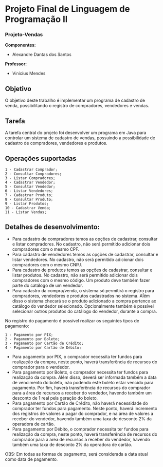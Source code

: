 # Projeto Final de Linguagem de Programação II

### Projeto-Vendas

**Componentes:**

- Alexandre Dantas dos Santos

**Professor:**
	
- Vinícius Mendes

## Objetivo

O objetivo deste trabalho é implementar um programa de cadastro de venda, possibilitando o registro de compradores, vendedores e vendas.

## Tarefa

A tarefa central do projeto foi desenvolver um programa em Java para controlar um sistema de cadastro de vendas, possuindo a possibilidade de cadastro de compradores, vendedores e produtos.

## Operações suportadas

	1 - Cadastrar Comprador;
	2 - Consultar Compradores;
	3 - Listar Compradores;
	4 - Cadastrar Vendedor;
	5 - Consultar Vendedor;
	6 - Listar Vendedores;
    7 - Cadastrar Produto;
	8 - Consultar Produto;
	9 - Listar Produtos;
	10 - Cadastrar Venda;
	11 - Listar Vendas;

## Detalhes de desenvolvimento:

- Para cadastro de compradores temos as opções de cadastrar, consultar e listar compradores. No cadastro, não será permitido adicionar dois compradores com o mesmo CPF.
- Para cadastro de vendedores temos as opções de cadastrar, consultar e listar vendedores. No cadastro, não será permitido adicionar dois compradores com o mesmo CNPJ.
- Para cadastro de produtos temos as opções de cadastrar, consultar e listar produtos. No cadastro, não será permitido adicionar dois compradores com o mesmo código. Um produto deve também fazer parte do catálogo de um vendedor.
- Para cadastro da compra/venda, o sistema só permitirá o registro para compradores, vendedores e produtos cadastrados no sistema. Aĺém disso o sistema checará se o produto adicionado a compra pertence ao catálogo do vendedor selecionado. Opcionalmente também é possível selecionar outros produtos do catálogo do vendedor, durante a compra.

No registro do pagamento é possível realizar os seguintes tipos de pagamento: 

	1 - Pagamento por PIX;
	2 - Pagamento por Boleto;
	3 - Pagamento por Cartão de Crédito;
	4 - Pagamento por Cartão de Débito;

- Para pagamento por PIX, o comprador necessita ter fundos para realização da compra, neste ponto, haverá transferência de recursos do comprador para o vendedor.
- Para pagamento por Boleto, o comprador necessita ter fundos para realização da compra. Além disso, deverá ser informada também a data de vencimento do boleto, não podendo este boleto estar vencido para pagamento. Por fim, haverá transferência de recursos do comprador para a área de recursos a receber do vendedor, havendo também um desconto de 1 real pela geração do boleto.
- Para pagamento por Cartão de Crédito, não haverá necessidade do comprador ter fundos para pagamento. Neste ponto, haverá incremento dos registros de valores a pagar do comprador, e na área de valores a receber do vendedor, havendo também uma taxa de desconto 2% da operadora de cartão.
- Para pagamento por Débito, o comprador necessita ter fundos para realização da compra, neste ponto, haverá transferência de recursos do comprador para a area de recursos a receber do vendedor, havendo também uma taxa de desconto 2% da operadora de cartão.

OBS: Em todas as formas de pagamento, será considerada a data atual como data de pagamento.